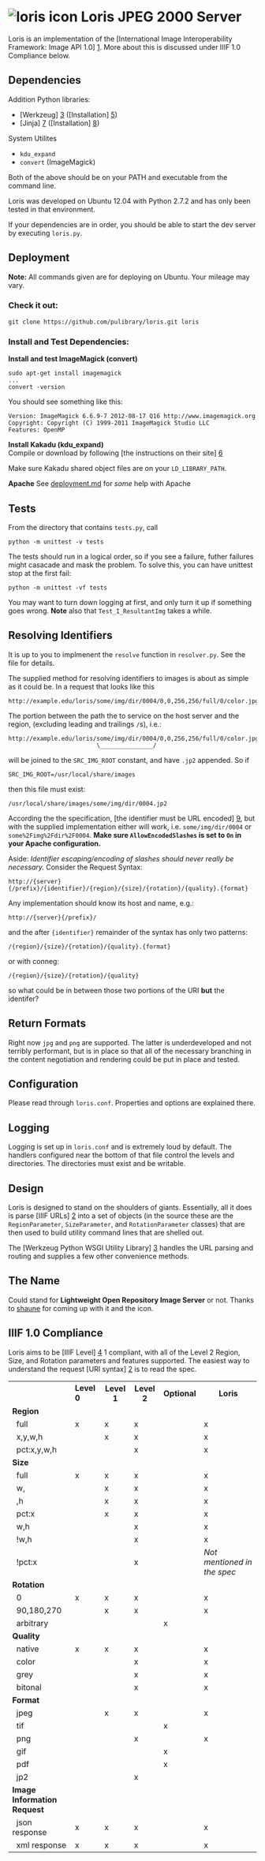 ![loris icon](https://github.com/pulibrary/loris/blob/master/icons/loris-icon-name.png?raw=true)  Loris JPEG 2000 Server
========================

Loris is an implementation of the 
[International Image Interoperability Framework: Image API 1.0] [1]. More about 
this is discussed under IIIF 1.0 Compliance below.

Dependencies
------------
Addition Python libraries:
 * [Werkzeug] [3] ([Installation] [5])
 * [Jinja] [7] ([Installation] [8])

System Utilites
 * `kdu_expand`
 * `convert` (ImageMagick)

Both of the above should be on your PATH and executable from the command line. 

Loris was developed on Ubuntu 12.04 with Python 2.7.2 and has only been tested
in that environment.

If your dependencies are in order, you should be able to start the dev server by executing `loris.py`.

Deployment
----------

__Note:__ All commands given are for deploying on Ubuntu. Your mileage may vary.
### Check it out:

	git clone https://github.com/pulibrary/loris.git loris

### Install and Test Dependencies:
__Install and test ImageMagick (convert)__ 


	sudo apt-get install imagemagick
	...
	convert -version

You should see something like this:

	Version: ImageMagick 6.6.9-7 2012-08-17 Q16 http://www.imagemagick.org
	Copyright: Copyright (C) 1999-2011 ImageMagick Studio LLC
	Features: OpenMP  

__Install Kakadu (kdu_expand)__  
Compile or download by following [the instructions on their site] [6]  

Make sure Kakadu shared object files are on your `LD_LIBRARY_PATH`.

__Apache__
See [deployment.md](https://github.com/pulibrary/loris/blob/master/doc/deployment.md) for _some_ help with Apache

Tests
-----
From the directory that contains `tests.py`, call 

	python -m unittest -v tests

The tests should run in a logical order, so if you see a failure, futher 
failures might casacade and mask the problem. To solve this, you can have 
unittest stop at the first fail:

	python -m unittest -vf tests

You may want to turn down logging at first, and only turn it up if something 
goes wrong. __Note__ also that `Test_I_ResultantImg` takes a while.

Resolving Identifiers
---------------------
It is up to you to implmenent the `resolve` function in `resolver.py`. See the 
file for details. 

The supplied method for resolving identifiers to images is about as simple as 
it could be. In a request that looks like this 

    http://example.edu/loris/some/img/dir/0004/0,0,256,256/full/0/color.jpg

The portion between the path the to service on the host server and the region, 
(excluding leading and trailings `/`s), i.e.:

    http://example.edu/loris/some/img/dir/0004/0,0,256,256/full/0/color.jpg
                             \_______________/

will be joined to the `SRC_IMG_ROOT` constant, and have `.jp2` appended. So if

    SRC_IMG_ROOT=/usr/local/share/images

then this file must exist:

    /usr/local/share/images/some/img/dir/0004.jp2 

According the the specification, [the identifier must be URL encoded] [9], but 
with the supplied implementation either will work, i.e. `some/img/dir/0004` or
`some%2Fimg%2Fdir%2F0004`. __Make sure `AllowEncodedSlashes` is set to `On` in
your Apache configuration.__ 


Aside: _Identifier escaping/encoding of slashes should never really be necessary._ Consider the Request Syntax:

	http://{server}{/prefix}/{identifier}/{region}/{size}/{rotation}/{quality}.{format}

Any implementation should know its host and name, e.g.:

	http://{server}{/prefix}/

and the after `{identifier}` remainder of the syntax has only two patterns:

	/{region}/{size}/{rotation}/{quality}.{format}

or with conneg:

	/{region}/{size}/{rotation}/{quality}

so what could be in between those two portions of the URI __but__ the identifer?


Return Formats
--------------
Right now `jpg` and `png` are supported. The latter is underdeveloped and not 
terribly performant, but is in place so that all of the necessary branching in 
the content negotiation and rendering could be put in place and tested.



Configuration
-------------
Please read through `loris.conf`. Properties and options are explained there.

Logging
-------
Logging is set up in `loris.conf` and is extremely loud by default. The 
handlers configured near the bottom of that file control the levels and 
directories. The directories must exist and be writable.

Design
------
Loris is designed to stand on the shoulders of giants. Essentially, all it 
does is parse [IIIF URLs] [2] into a set of objects (in the source these are 
the `RegionParameter`, `SizeParameter`, and `RotationParameter` classes) that 
are then used to build utility command lines that are shelled out.

The [Werkzeug Python WSGI Utility Library] [3] handles the URL parsing and 
routing and supplies a few other convenience methods.

The Name
--------
Could stand for __Lightweight Open Repository Image Server__ or not. Thanks to
[shaune](https://github.com/sdellis "Shaun Ellis") for coming up with it and 
the icon.

IIIF 1.0 Compliance
-------------------
Loris aims to be [IIIF Level] [4] 1 compliant, with all of the Level 2 
Region, Size, and Rotation parameters and features supported. The easiest way 
to understand the request [URI syntax] [2] is to read the spec.

<table>
  <tbody>
    <tr>
      <th></th>
      <td><span style="font-weight: bold;">Level 0</td> 
      <th>Level 1</th>
      <th>Level 2</th>
      <th>Optional</th>
      <th>Loris</span></th>
    </tr>
    <tr>
      <td><strong>Region</strong></td>
      <td></td>
      <td></td>
      <td></td>
      <td></td>
      <td></td> 
    </tr>
    <tr>
      <td>&nbsp; full</td>
      <td>x</td>
      <td>x</td>
      <td>x</td>
      <td></td>
      <td>x</td> 
    </tr>
    <tr>
      <td>&nbsp;&nbsp;x,y,w,h</td>
      <td></td>
      <td>x</td>
      <td>x</td>
      <td></td>
      <td>x</td> 
    </tr>
    <tr>
      <td>&nbsp;&nbsp;pct:x,y,w,h</td>
      <td></td>
      <td><br>
      </td>
      <td>x</td>
      <td></td>
      <td>x</td> 
    </tr>
    <tr>
      <td><strong>Size</strong></td>
      <td></td>
      <td></td>
      <td></td>
      <td></td>
      <td></td>
    </tr>
    <tr>
      <td>&nbsp; full</td>
      <td>x</td>
      <td>x</td>
      <td>x</td>
      <td></td>
      <td>x</td> 
    </tr>
    <tr>
      <td>&nbsp;&nbsp;w,</td>
      <td></td>
      <td>x</td>
      <td>x</td>
      <td></td>
      <td>x</td> 
    </tr>
    <tr>
      <td>&nbsp;&nbsp;,h</td>
      <td></td>
      <td>x</td>
      <td>x</td>
      <td></td>
      <td>x</td> 
    </tr>
    <tr>
      <td>&nbsp;&nbsp;pct:x</td>
      <td></td>
      <td>x</td>
      <td>x</td>
      <td></td>
      <td>x</td> 
    </tr>
    <tr>
      <td>&nbsp;&nbsp;w,h</td>
      <td></td>
      <td></td>
      <td>x</td>
      <td></td>
      <td>x</td> 
    </tr>
    <tr>
      <td>&nbsp;&nbsp;!w,h</td>
      <td></td>
      <td></td>
      <td>x</td>
      <td></td>
      <td>x</td> 
    </tr>
    <tr>
      <td>&nbsp;&nbsp;!pct:x</td>
      <td></td>
      <td></td>
      <td>x</td>
      <td></td>
      <td><span style="font-style: italic;">Not mentioned in the spec</td> 
    </tr>
    <tr>
      <td><strong>Rotation</strong></td>
      <td></td>
      <td></td>
      <td></td>
      <td></td>
      <td></td>
    </tr>
    <tr>
      <td>&nbsp; 0</td>
      <td>x</td>
      <td>x</td>
      <td>x</td>
      <td></td>
      <td>x</td> 
    </tr>
    <tr>
      <td>&nbsp; 90,180,270</td>
      <td></td>
      <td>x</td>
      <td>x</td>
      <td></td>
      <td>x</td> 
    </tr>
    <tr>
      <td>&nbsp;&nbsp;arbitrary</td>
      <td></td>
      <td></td>
      <td></td>
      <td>x</td>
      <td></td>
    </tr>
    <tr>
      <td><strong>Quality</strong></td>
      <td></td>
      <td></td>
      <td></td>
      <td></td>
    </tr>
    <tr>
      <td>&nbsp; native</td>
      <td>x</td>
      <td>x</td>
      <td>x</td>
      <td></td>
      <td>x</td> 
    </tr>
    <tr>
      <td>&nbsp;&nbsp;color</td>
      <td></td>
      <td></td>
      <td>x</td>
      <td></td>
      <td>x</td> 
    </tr>
    <tr>
      <td>&nbsp;&nbsp;grey</td>
      <td></td>
      <td></td>
      <td>x</td>
      <td></td>
      <td>x</td> 
    </tr>
    <tr>
      <td>&nbsp;&nbsp;bitonal</td>
      <td></td>
      <td></td>
      <td>x</td>
      <td></td>
      <td>x</td> 
    </tr>
    <tr>
      <td><strong>Format</strong></td>
      <td></td>
      <td></td>
      <td></td>
      <td></td>
      <td></td>
    </tr>
    <tr>
      <td>&nbsp;&nbsp;jpeg</td>
      <td></td>
      <td>x</td>
      <td>x</td>
      <td></td>
      <td>x</td> 
    </tr>
    <tr>
      <td>&nbsp;&nbsp;tif</td>
      <td></td>
      <td></td>
      <td></td>
      <td>x</td>
      <td></td>
    </tr>
    <tr>
      <td>&nbsp;&nbsp;png</td>
      <td></td>
      <td></td>
      <td>x</td>
      <td></td>
      <td>x</td> 
    </tr>
    <tr>
      <td>&nbsp;&nbsp;gif</td>
      <td></td>
      <td></td>
      <td></td>
      <td>x</td>
      <td></td>
    </tr>
    <tr>
      <td>&nbsp;&nbsp;pdf</td>
      <td></td>
      <td></td>
      <td></td>
      <td>x</td>
      <td></td>
    </tr>
    <tr>
      <td>&nbsp;&nbsp;jp2</td>
      <td></td>
      <td></td>
      <td>x</td>
      <td></td>
      <td></td>
    </tr>
    <tr>
      <td><strong>Image Information Request</strong></td>
      <td></td>
      <td></td>
      <td></td>
      <td></td>
      <td></td>
    </tr>
    <tr>
      <td>&nbsp; json response</td>
      <td>x</td>
      <td>x</td>
      <td>x</td>
      <td></td>
      <td>x</td> 
    </tr>
    <tr>
      <td>&nbsp; xml response</td>
      <td>x</td>
      <td>x</td>
      <td>x</td>
      <td></td>
      <td>x</td> 
    </tr>
  </tbody>
</table>

[1]: http://www-sul.stanford.edu/iiif/image-api/ "International Image Interoperability Framework: Image API 1.0"
[2]: http://www-sul.stanford.edu/iiif/image-api/#url_syntax "IIIF URL Syntax"
[3]: http://werkzeug.pocoo.org/ "Werkzeug Python WSGI Utility Library"
[4]: http://www-sul.stanford.edu/iiif/image-api/compliance.html "IIIF Levels"
[5]: http://werkzeug.pocoo.org/docs/installation/ "Werkzeug Installation"
[6]: http://www.kakadusoftware.com/index.php?option=com_content&task=view&id=26&Itemid=22 "Kakadu Installation"
[7]: http://jinja.pocoo.org/ "Jinja2"
[8]: http://jinja.pocoo.org/docs/intro/#installation "Jinja2 Installation"
[9]: http://www-sul.stanford.edu/iiif/image-api/#url_encoding "IIIF URL Encoding and Decoding"
[10]: http://code.google.com/p/modwsgi/wiki/ConfigurationGuidelines "WSGI Configuration Guidelines"
